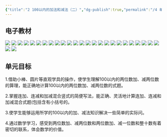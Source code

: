 ```yaml
---
{"title":"2 100以内的加法和减法（二）","dg-publish":true,"permalink":"/4 单元教学/2A 二上/2 100 以内的加法和减法（二）/","dgPassFrontmatter":true,"noteIcon":""}
---
```




## 电子教材

<p class="grid-4">
	<img loading="lazy" decoding="async" src="https://book.pep.com.cn/1221001201131/files/mobile/17.jpg">
	<img loading="lazy" decoding="async" src="https://book.pep.com.cn/1221001201131/files/mobile/18.jpg">
	<img loading="lazy" decoding="async" src="https://book.pep.com.cn/1221001201131/files/mobile/19.jpg">
	<img loading="lazy" decoding="async" src="https://book.pep.com.cn/1221001201131/files/mobile/20.jpg">
	<img loading="lazy" decoding="async" src="https://book.pep.com.cn/1221001201131/files/mobile/21.jpg">
	<img loading="lazy" decoding="async" src="https://book.pep.com.cn/1221001201131/files/mobile/22.jpg">
	<img loading="lazy" decoding="async" src="https://book.pep.com.cn/1221001201131/files/mobile/23.jpg">
	<img loading="lazy" decoding="async" src="https://book.pep.com.cn/1221001201131/files/mobile/24.jpg">
	<img loading="lazy" decoding="async" src="https://book.pep.com.cn/1221001201131/files/mobile/25.jpg">
	<img loading="lazy" decoding="async" src="https://book.pep.com.cn/1221001201131/files/mobile/26.jpg">
	<img loading="lazy" decoding="async" src="https://book.pep.com.cn/1221001201131/files/mobile/27.jpg">
	<img loading="lazy" decoding="async" src="https://book.pep.com.cn/1221001201131/files/mobile/28.jpg">
	<img loading="lazy" decoding="async" src="https://book.pep.com.cn/1221001201131/files/mobile/29.jpg">
	<img loading="lazy" decoding="async" src="https://book.pep.com.cn/1221001201131/files/mobile/30.jpg">
	<img loading="lazy" decoding="async" src="https://book.pep.com.cn/1221001201131/files/mobile/31.jpg">
	<img loading="lazy" decoding="async" src="https://book.pep.com.cn/1221001201131/files/mobile/32.jpg">
	<img loading="lazy" decoding="async" src="https://book.pep.com.cn/1221001201131/files/mobile/33.jpg">
	<img loading="lazy" decoding="async" src="https://book.pep.com.cn/1221001201131/files/mobile/34.jpg">
	<img loading="lazy" decoding="async" src="https://book.pep.com.cn/1221001201131/files/mobile/35.jpg">
	<img loading="lazy" decoding="async" src="https://book.pep.com.cn/1221001201131/files/mobile/36.jpg">
	<img loading="lazy" decoding="async" src="https://book.pep.com.cn/1221001201131/files/mobile/37.jpg">
	<img loading="lazy" decoding="async" src="https://book.pep.com.cn/1221001201131/files/mobile/38.jpg">
	<img loading="lazy" decoding="async" src="https://book.pep.com.cn/1221001201131/files/mobile/39.jpg">
	<img loading="lazy" decoding="async" src="https://book.pep.com.cn/1221001201131/files/mobile/40.jpg">
	<img loading="lazy" decoding="async" src="https://book.pep.com.cn/1221001201131/files/mobile/41.jpg">
	<img loading="lazy" decoding="async" src="https://book.pep.com.cn/1221001201131/files/mobile/42.jpg">
	<img loading="lazy" decoding="async" src="https://book.pep.com.cn/1221001201131/files/mobile/43.jpg">
</p>


## 单元目标

1.借助小棒、圆片等直观学具的操作，使学生理解100以内的两位数加、减两位数的算理，能正确地计算100以内的两位数加、减两位数的式题。

2.掌握连加、连减和加减混合竖式的简便写法，能正确、灵活地计算连加、连减和加减混合式题(包括含有小括号的。

3.使学生能够运用所学的100以内的加、减法知识解决一些简单的实际问。

4.通过数学学习，感受到两位数加、减两位数和两位数加、减一位数和整十数有着密切的联系，体会数学的价值。
